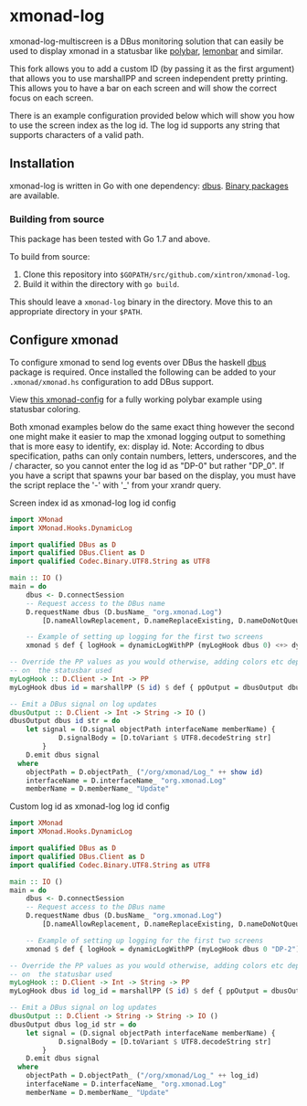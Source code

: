 # xmonad-log

xmonad-log-multiscreen is a DBus monitoring solution that can easily be used to display
xmonad in a statusbar like [polybar](https://github.com/jaagr/polybar),
[lemonbar](https://github.com/LemonBoy/bar) and similar.

This fork allows you to add a custom ID (by passing it as the first argument) that allows you to use marshallPP and screen independent pretty printing. This allows you to have a bar on each screen and will show the correct focus on each screen.

There is an example configuration provided below which will show you how to use the screen index as the log id. The log id supports any string that supports characters of a valid path.

## Installation

xmonad-log is written in Go with one dependency:
[dbus](https://github.com/godbus/dbus). [Binary
packages](https://github.com/xintron/xmonad-log/releases) are available.

### Building from source

This package has been tested with Go 1.7 and above.

To build from source:
 1. Clone this repository into `$GOPATH/src/github.com/xintron/xmonad-log`.
 2. Build it within the directory with `go build`.

This should leave a `xmonad-log` binary in the directory. Move this to an
appropriate directory in your `$PATH`.

## Configure xmonad

To configure xmonad to send log events over DBus the haskell
[dbus](http://hackage.haskell.org/package/dbus) package is required. Once
installed the following can be added to your `.xmonad/xmonad.hs` configuration
to add DBus support.


View [this
xmonad-config](https://github.com/xintron/configs/blob/22a33b41587c180172392f80318883921c543053/.xmonad/lib/Config.hs#L199)
for a fully working polybar example using statusbar coloring.

Both xmonad examples below do the same exact thing however the second one might make it easier to map the xmonad logging output to something that is more easy to identify, ex: display id.
Note: According to dbus specification, paths can only contain numbers, letters, underscores, and the / character, so you cannot enter the log id as "DP-0" but rather "DP_0". If you have a script that spawns your bar based on the display, you must have the script replace the '-' with '_' from your xrandr query. 

Screen index id as xmonad-log log id config
```haskell
import XMonad
import XMonad.Hooks.DynamicLog

import qualified DBus as D
import qualified DBus.Client as D
import qualified Codec.Binary.UTF8.String as UTF8

main :: IO ()
main = do
    dbus <- D.connectSession
    -- Request access to the DBus name
    D.requestName dbus (D.busName_ "org.xmonad.Log")
        [D.nameAllowReplacement, D.nameReplaceExisting, D.nameDoNotQueue]

    -- Example of setting up logging for the first two screens
    xmonad $ def { logHook = dynamicLogWithPP (myLogHook dbus 0) <+> dynamicLogWithPP (myLogHook dbus 1) }

-- Override the PP values as you would otherwise, adding colors etc depending
-- on  the statusbar used
myLogHook :: D.Client -> Int -> PP
myLogHook dbus id = marshallPP (S id) $ def { ppOutput = dbusOutput dbus id }

-- Emit a DBus signal on log updates
dbusOutput :: D.Client -> Int -> String -> IO ()
dbusOutput dbus id str = do
    let signal = (D.signal objectPath interfaceName memberName) {
            D.signalBody = [D.toVariant $ UTF8.decodeString str]
        }
    D.emit dbus signal
  where
    objectPath = D.objectPath_ ("/org/xmonad/Log_" ++ show id)
    interfaceName = D.interfaceName_ "org.xmonad.Log"
    memberName = D.memberName_ "Update"
```

Custom log id as xmonad-log log id config
```haskell
import XMonad
import XMonad.Hooks.DynamicLog

import qualified DBus as D
import qualified DBus.Client as D
import qualified Codec.Binary.UTF8.String as UTF8

main :: IO ()
main = do
    dbus <- D.connectSession
    -- Request access to the DBus name
    D.requestName dbus (D.busName_ "org.xmonad.Log")
        [D.nameAllowReplacement, D.nameReplaceExisting, D.nameDoNotQueue]

    -- Example of setting up logging for the first two screens
    xmonad $ def { logHook = dynamicLogWithPP (myLogHook dbus 0 "DP-2") <+> dynamicLogWithPP (myLogHook dbus 1 "DP-0") }

-- Override the PP values as you would otherwise, adding colors etc depending
-- on  the statusbar used
myLogHook :: D.Client -> Int -> String -> PP
myLogHook dbus id log_id = marshallPP (S id) $ def { ppOutput = dbusOutput dbus log_id }

-- Emit a DBus signal on log updates
dbusOutput :: D.Client -> String -> String -> IO ()
dbusOutput dbus log_id str = do
    let signal = (D.signal objectPath interfaceName memberName) {
            D.signalBody = [D.toVariant $ UTF8.decodeString str]
        }
    D.emit dbus signal
  where
    objectPath = D.objectPath_ ("/org/xmonad/Log_" ++ log_id)
    interfaceName = D.interfaceName_ "org.xmonad.Log"
    memberName = D.memberName_ "Update"
```
